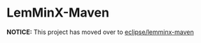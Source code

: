 # LemMinX-Maven

**NOTICE:** This project has moved over to [eclipse/lemminx-maven](https://github.com/eclipse/lemminx-maven)
